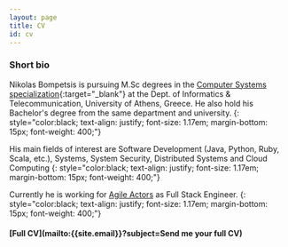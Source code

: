 ```yaml
---
layout: page
title: CV
id: cv
---
```


### **Short bio**

Nikolas Bompetsis is pursuing M.Sc degrees in the [Computer Systems specialization](http://www.di.uoa.gr/eng/postgraduate/eng_specialization_3){:target="_blank"} at the Dept. of Informatics & Telecommunication, University of Athens, Greece. He also hold his Bachelor's degree from the same department and university.
{: style="color:black; text-align: justify; font-size: 1.17em; margin-bottom: 15px; font-weight: 400;"}

His main fields of interest are Software Development (Java, Python, Ruby, Scala,  etc.), Systems, System Security, Distributed Systems and Cloud Computing
{: style="color:black; text-align: justify; font-size: 1.17em; margin-bottom: 15px; font-weight: 400;"}

Currently he is working for [Agile Actors](https://www.agileactors.com/) as Full Stack Engineer.
{: style="color:black; text-align: justify; font-size: 1.17em; margin-bottom: 15px; font-weight: 400;"}
<br>

#### **[Full CV](mailto:{{site.email}}?subject=Send me your full CV)**
